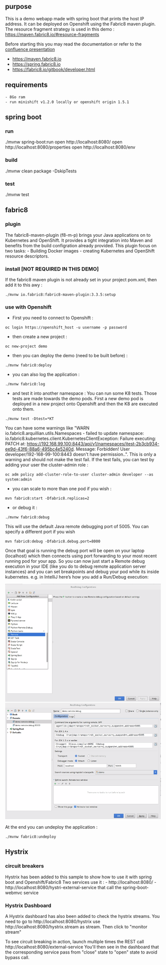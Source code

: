 ## purpose
This is a demo webapp made with spring boot that prints the host IP address.
It can be deployed on Openshift using the Fabric8 maven plugin.
The resource fragment strategy is used in this demo : https://maven.fabric8.io/#resource-fragments

Before starting this you may read the documentation or refer to the [confluence presentation](https://confluence.edelia.net/x/gwBp) 
- https://maven.fabric8.io
- https://spring.fabric8.io
- https://fabric8.io/gitbook/developer.html

## requirements
	- 8Go ram
	- run minishift v1.2.0 locally or openshift origin 1.5.1

## spring boot

### run
./mvnw spring-boot:run
open http://localhost:8080/
open http://localhost:8080/properties
open http://localhost:8080/env

### build
./mvnw clean package -DskipTests

### test
./mvnw test

## fabric8

### plugin
The fabric8-maven-plugin (f8-m-p) brings your Java applications on to Kubernetes and OpenShift. It provides a tight integration into Maven and benefits from the build configration already provided. This plugin focus on two tasks: 
	- Building Docker images
	- creating Kubernetes and OpenShift resource descriptors.

### install [NOT REQUIRED IN THIS DEMO]
If the fabric8 maven plugin is not already set in your project pom.xml, then add it to this awy :
```
./mvnw io.fabric8:fabric8-maven-plugin:3.3.5:setup
```

### use with Openshift

- First you need to connect to Openshift :
```
oc login https://openshift_host -u username -p password
```

- then create a new project :
```
oc new-project demo
```

- then you can deploy the demo (need to be built before) :
```
./mvnw fabric8:deploy
```

- you can also log the application :
```
./mvnw fabric8:log
```

- and test it into another namespace :
You can run some K8 tests. Those tests are made towards the demo pods. First a new demo pod is deployed in a new project onto Openshift and then the K8 are executed onto them.
```
./mvnw test -Dtest=*KT
```
You can have some warnings like "WARN io.fabric8.arquillian.utils.Namespaces - failed to update namespace: io.fabric8.kubernetes.client.KubernetesClientException: Failure executing: PATCH at: https://192.168.99.100:8443/api/v1/namespaces/itest-2b3cb934-ee9d-43f6-88a6-495bc4e5240d. Message: Forbidden! User developer/192-168-99-100:8443 doesn't have permission..". This is only a warning and should not make the test fail. If the test fails, you can test by adding your user the cluster-admin role :
```
oc adm policy add-cluster-role-to-user cluster-admin developer --as system:admin
```

- you can scale to more than one pod if you wish :
```
mvn fabric8:start -Dfabric8.replicas=2
```

- or debug it :
```
./mvnw fabric8:debug
```
This will use the default Java remote debugging port of 5005. You can specify a different port if you wish
```
mvn fabric8:debug -Dfabric8.debug.port=8000
```
Once that goal is running the debug port will be open on your laptop (localhost) which then connects using port forwarding to your most recent running pod for your app.
So you can now just start a Remote debug execution in your IDE (like you do to debug remote application server instances) and you can set breakpoints and debug your pod while its inside kubernetes.
e.g. in IntelliJ here’s how you add a Run/Debug execution:

![Alt create remote config](img/add_remote_run_debug_config.png "Create Remote configuration")
![Alt configure it](img/add_remote_run_debug_config_2.png "configure it")

At the end you can undeploy the application :
```
./mvnw fabric8:undeploy
``` 

## Hystrix

### circuit breakers
Hystrix has been added to this sample to show how to use it with spring boot and Openshift/Fabric8
Two services use it :
	- http://localhost:8080/
	- http://localhost:8080/hystri-external-service that call the spring-boot-webmvc service

### Hystrix Dashboard
A Hystrix dashboard has also been added to check the hystrix streams.
You need to go to http://localhost:8080/hystrix use http://localhost:8080/hystrix.stream as stream.
Then click to "monitor stream"

To see circuit breaking in action, launch multiple times the REST call http://localhost:8080/external-service
You'll then see in the dashboard that the corresponding service pass from "close" state to "open" state to avoid bypass call.
